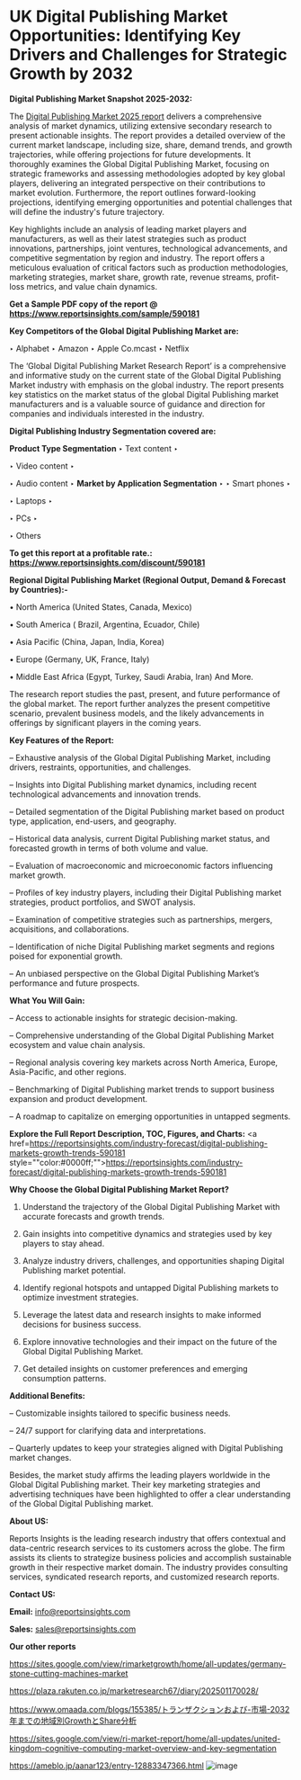 # UK Digital Publishing Market Opportunities: Identifying Key Drivers and Challenges for Strategic Growth by 2032

<strong>Digital Publishing Market Snapshot 2025-2032:</strong>

The <a href=https://www.reportsinsights.com/sample/590181>Digital Publishing Market 2025 report</a> delivers a comprehensive analysis of market dynamics, utilizing extensive secondary research to present actionable insights. The report provides a detailed overview of the current market landscape, including size, share, demand trends, and growth trajectories, while offering projections for future developments. It thoroughly examines the Global Digital Publishing Market, focusing on strategic frameworks and assessing methodologies adopted by key global players, delivering an integrated perspective on their contributions to market evolution. Furthermore, the report outlines forward-looking projections, identifying emerging opportunities and potential challenges that will define the industry's future trajectory.

Key highlights include an analysis of leading market players and manufacturers, as well as their latest strategies such as product innovations, partnerships, joint ventures, technological advancements, and competitive segmentation by region and industry. The report offers a meticulous evaluation of critical factors such as production methodologies, marketing strategies, market share, growth rate, revenue streams, profit-loss metrics, and value chain dynamics.

<strong>Get a Sample PDF copy of the report @ <a href=https://www.reportsinsights.com/sample/590181 style=color:#0000ff;>https://www.reportsinsights.com/sample/590181</a></strong>

<strong>Key Competitors of the Global Digital Publishing Market are:</strong>

‣ Alphabet
‣ Amazon
‣ Apple Co.mcast
‣ Netflix

The ‘Global Digital Publishing Market Research Report’ is a comprehensive and informative study on the current state of the Global Digital Publishing Market industry with emphasis on the global industry. The report presents key statistics on the market status of the global Digital Publishing market manufacturers and is a valuable source of guidance and direction for companies and individuals interested in the industry.

<strong>Digital Publishing Industry Segmentation covered are:</strong>

<strong>Product Type Segmentation</strong>
‣
Text content
‣ 

‣ Video content
‣ 

‣ Audio content
‣ 
<strong>Market by Application Segmentation</strong>
‣
‣  Smart phones
‣ 

‣ Laptops
‣ 

‣ PCs
‣ 

‣ Others

<strong>To get this report at a profitable rate.: <a href=https://www.reportsinsights.com/discount/590181 style=color:#0000ff;>https://www.reportsinsights.com/discount/590181</a></strong>

<strong>Regional Digital Publishing Market (Regional Output, Demand &amp; Forecast by Countries):-</strong>

• North America (United States, Canada, Mexico)

• South America ( Brazil, Argentina, Ecuador, Chile)

• Asia Pacific (China, Japan, India, Korea)

• Europe (Germany, UK, France, Italy)

• Middle East Africa (Egypt, Turkey, Saudi Arabia, Iran) And More.

The research report studies the past, present, and future performance of the global market. The report further analyzes the present competitive scenario, prevalent business models, and the likely advancements in offerings by significant players in the coming years.

<strong>Key Features of the Report:</strong>

– Exhaustive analysis of the Global Digital Publishing Market, including drivers, restraints, opportunities, and challenges.

– Insights into Digital Publishing market dynamics, including recent technological advancements and innovation trends.

– Detailed segmentation of the Digital Publishing market based on product type, application, end-users, and geography.

– Historical data analysis, current Digital Publishing market status, and forecasted growth in terms of both volume and value.

– Evaluation of macroeconomic and microeconomic factors influencing market growth.

– Profiles of key industry players, including their Digital Publishing market strategies, product portfolios, and SWOT analysis.

– Examination of competitive strategies such as partnerships, mergers, acquisitions, and collaborations.

– Identification of niche Digital Publishing market segments and regions poised for exponential growth.

– An unbiased perspective on the Global Digital Publishing Market’s performance and future prospects.

<strong>What You Will Gain:</strong>

– Access to actionable insights for strategic decision-making.

– Comprehensive understanding of the Global Digital Publishing Market ecosystem and value chain analysis.

– Regional analysis covering key markets across North America, Europe, Asia-Pacific, and other regions.

– Benchmarking of Digital Publishing market trends to support business expansion and product development.

– A roadmap to capitalize on emerging opportunities in untapped segments.

<strong>Explore the Full Report Description, TOC, Figures, and Charts:</strong>
<a href=https://reportsinsights.com/industry-forecast/digital-publishing-markets-growth-trends-590181 style=""color:#0000ff;"">https://reportsinsights.com/industry-forecast/digital-publishing-markets-growth-trends-590181</a>

<strong>Why Choose the Global Digital Publishing Market Report?</strong>

1. Understand the trajectory of the Global Digital Publishing Market with accurate forecasts and growth trends.

2. Gain insights into competitive dynamics and strategies used by key players to stay ahead.

3. Analyze industry drivers, challenges, and opportunities shaping Digital Publishing market potential.

4. Identify regional hotspots and untapped Digital Publishing markets to optimize investment strategies.

5. Leverage the latest data and research insights to make informed decisions for business success.

6. Explore innovative technologies and their impact on the future of the Global Digital Publishing Market.

7. Get detailed insights on customer preferences and emerging consumption patterns.

<strong>Additional Benefits:</strong>

– Customizable insights tailored to specific business needs.

– 24/7 support for clarifying data and interpretations.

– Quarterly updates to keep your strategies aligned with Digital Publishing market changes.

Besides, the market study affirms the leading players worldwide in the Global Digital Publishing market. Their key marketing strategies and advertising techniques have been highlighted to offer a clear understanding of the Global Digital Publishing market.

<strong><strong>About US</strong>:</strong>

Reports Insights is the leading research industry that offers contextual and data-centric research services to its customers across the globe. The firm assists its clients to strategize business policies and accomplish sustainable growth in their respective market domain. The industry provides consulting services, syndicated research reports, and customized research reports.

<strong>Contact US:</strong>

<p class=><b>Email:</b> <a href=mailto:info@reportsinsights.com>info@reportsinsights.com</a></p>
<p class=><b>Sales:</b> <a href=mailto:sales@reportsinsights.com>sales@reportsinsights.com</a></p>

<strong>Our other reports</strong>

<a href=https://sites.google.com/view/rimarketgrowth/home/all-updates/germany-stone-cutting-machines-market>https://sites.google.com/view/rimarketgrowth/home/all-updates/germany-stone-cutting-machines-market</a>

<a href=https://plaza.rakuten.co.jp/marketresearch67/diary/202501170028/>https://plaza.rakuten.co.jp/marketresearch67/diary/202501170028/</a>

<a href=https://www.omaada.com/blogs/155385/トランザクションおよび-市場-2032年までの地域別GrowthとShare分析>https://www.omaada.com/blogs/155385/トランザクションおよび-市場-2032年までの地域別GrowthとShare分析</a>

<a href=https://sites.google.com/view/ri-market-report/home/all-updates/united-kingdom-cognitive-computing-market-overview-and-key-segmentation>https://sites.google.com/view/ri-market-report/home/all-updates/united-kingdom-cognitive-computing-market-overview-and-key-segmentation</a>

<a href=https://ameblo.jp/aanar123/entry-12883347366.html>https://ameblo.jp/aanar123/entry-12883347366.html</a>
![image](https://github.com/user-attachments/assets/0bc5bed5-ef37-49d7-92c3-9c1036c80768)
